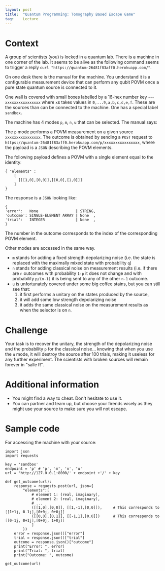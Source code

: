```yaml
---
layout: post
title:  "Quantum Programming: Tomography Based Escape Game"
tag:    Lecture
---
```


# Context
A group of scientists (you) is locked in a quantum lab. There is a
machine in one corner of the lab. It seems to be alive as the
following command seems to trigger a reply `curl
"https://quantum-26481f83aff0.herokuapp.com/"`.

On one desk there is the manual for the machine. You understand it is
a configurable measurement device that can perform any qubit POVM once
a pure state quantum source is connected to it.

One wall is covered with small boxes labelled by a 16-hex number key
--- `xxxxxxxxxxxxxxxx` where `x`s takes values in
`0,...9,a,b,c,d,e,f`. These are the sources than can be connected to
the machine. One has a special label `sandbox`.

The machine has 4 modes `p`, `m`, `n`, `u` that can be selected. The
manual says: 

The `p` mode performs a POVM measurement on a given source
`xxxxxxxxxxxxxxxx`. The outcome is obtained by sending a `POST` request
to `https://quantum-26481f83aff0.herokuapp.com/p/xxxxxxxxxxxxxxxx`,
where the payload is a `JSON` describing the POVM elements.

The following payload defines a POVM with a single element equal to the identity:
```
{ "elements" : 
    [
      [[[1,0],[0,0]],[[0,0],[1,0]]]
    ]
}
```

The response is a `JSON` looking like:
```
{
'error':   None                 | STRING,
'outcome': SINGLE-ELEMENT ARRAY | None  ,
'trial':   INTEGER              | None  ,
}
```

The number in the outcome corresponds to the index of the corresponding POVM element.

Other modes are accessed in the same way. 

- `m` stands for adding a fixed strength depolarizing noise (i.e. the state is replaced with the maximally mixed state with probability `q`)
- `n` stands for adding classical noise on measurement results (i.e. if there are `n` outcomes with probability `1-p` it does not change and with probability `p/(n-1)` it is being sent to any of the other `n-1` outcome.
- `u` is unfortunately covered under some big coffee stains, but you can still see that:
    1. it first performs a unitary on the states produced by the source, 
    2. it will add some low strength depolarizing noise 
    3. it adds the same classical noise on the measurement results as when the selector is on `n`. 

# Challenge 

Your task is to recover the unitary, the strength of the depolarizing noise and the probability `p` for the classical noise... knowing that when you use the `u` mode, it will destroy the source after 100 trials, making it useless for any further experiment. The scientists with broken sources will remain forever in "salle R".

# Additional information

- You might find a way to cheat. Don't hesitate to use it.
- You can partner and team up, but choose your firends wisely as they might use your source to make sure you will not escape.

# Sample code 

For accessing the machine with your source: 

```
import json
import requests

key = 'sandbox'
endpoint = 'p' # 'p', 'm', 'n', 'u'
url = 'http://127.0.0.1:8000/' + endpoint +'/' + key

def get_outcome(url):
    response = requests.post(url, json={
        "elements":[
            # element 1: (real, imaginary),
            # element 2: (real, imaginary),
            # ...
            ([[1,0],[0,0]], [[1,-1],[0,0]]),     # This corresponds to [[1+1j, 0-1j],[0+0j, 0+0j]]
            ([[0,0],[0,1]], [[-1,1],[0,0]])      # This corresponds to [[0-1j, 0+1j],[0+0j, 1+0j]]
            ]
        })
    error = response.json()["error"]
    trial = response.json()["trial"]
    outcome = response.json()["outcome"]
    print("Error: ", error)
    print("Trial: ", trial)
    print("Outcome: ", outcome)

get_outcome(url)
```

